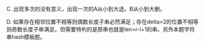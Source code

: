 C. 出现多次的没有意义，出现一次的A从小到大选，B从小到大删。

D. 如果存在相邻位置不相等则偶数长度子串必然满足；存在delta=2的位置不相等则奇数长度子串满足。但需要特判的是原串也就是len=r-l+1的串。另外本题字符串hash模板题。
